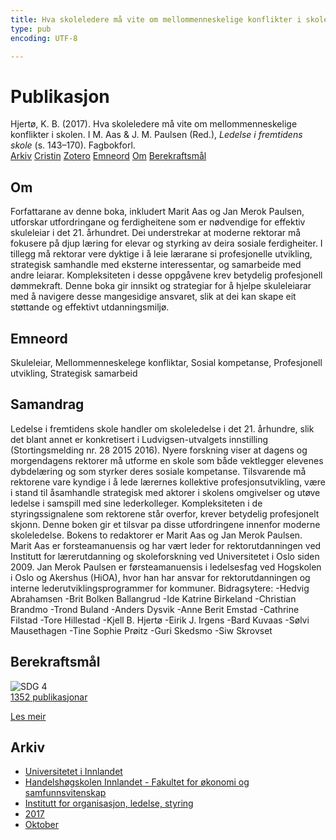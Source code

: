 ```yaml
---
title: Hva skoleledere må vite om mellommenneskelige konflikter i skolen
type: pub
encoding: UTF-8

---
```

<h1>Publikasjon</h1>
<article id="csl-bib-container-M4UPQNK9" class="csl-bib-container">
  <div class="csl-bib-body"> <div class="csl-entry">Hjertø, K. B. (2017). Hva skoleledere må vite om mellommenneskelige konflikter i skolen. I M. Aas &#38; J. M. Paulsen (Red.), <i>Ledelse i fremtidens skole</i> (s. 143–170). Fagbokforl.</div> </div>
  <div class="csl-bib-buttons">
    <a href="#taxonomy-article-M4UPQNK9" alt="archive" class="csl-bib-button">Arkiv</a>
    <a href="https://app.cristin.no/results/show.jsf?id=1502071" alt="Cristin" class="csl-bib-button">Cristin</a>
    <a href="http://zotero.org/groups/5881554/items/M4UPQNK9" alt="Zotero" class="csl-bib-button">Zotero</a>
    <a href="#keywords-article-M4UPQNK9" alt="keywords" class="csl-bib-button">Emneord</a>
    <a href="#about-article-M4UPQNK9" alt="about_pub" class="csl-bib-button">Om</a>
    <a href="#sdg-article-M4UPQNK9" alt="sdg" class="csl-bib-button">Berekraftsmål</a>
  </div>
  <div id="csl-bib-meta-container-M4UPQNK9"></div>
</article>
<div id="csl-bib-meta-M4UPQNK9" class="csl-bib-meta">
  <article id="about-article-M4UPQNK9" class="about_pub-article">
    <h1>Om</h1>
    Forfattarane av denne boka, inkludert Marit Aas og Jan Merok Paulsen, utforskar utfordringane og ferdigheitene som er nødvendige for effektiv skuleleiar i det 21. århundret. Dei understrekar at moderne rektorar må fokusere på djup læring for elevar og styrking av deira sosiale ferdigheiter. I tillegg må rektorar vere dyktige i å leie lærarane si profesjonelle utvikling, strategisk samhandle med eksterne interessentar, og samarbeide med andre leiarar. Kompleksiteten i desse oppgåvene krev betydelig profesjonell dømmekraft. Denne boka gir innsikt og strategiar for å hjelpe skuleleiarar med å navigere desse mangesidige ansvaret, slik at dei kan skape eit støttande og effektivt utdanningsmiljø.
  </article>
  <article id="keywords-article-M4UPQNK9" class="keywords-article">
    <h1>Emneord</h1>
    Skuleleiar, Mellommenneskelege konfliktar, Sosial kompetanse, Profesjonell utvikling, Strategisk samarbeid
  </article>
  <article id="abstract-article-M4UPQNK9" class="abstract-article">
    <h1>Samandrag</h1>
    Ledelse i fremtidens skole handler om skoleledelse i det 21. århundre, slik det blant annet er konkretisert i Ludvigsen-utvalgets innstilling (Stortingsmelding nr. 28 2015 2016). Nyere forskning viser at dagens og morgendagens rektorer må utforme en skole som både vektlegger elevenes dybdelæring og som styrker deres sosiale kompetanse. Tilsvarende må rektorene vare kyndige i å lede lærernes kollektive profesjonsutvikling, være i stand til åsamhandle strategisk med aktorer i skolens omgivelser og utøve ledelse i samspill med sine lederkolleger. Kompleksiteten i de styringssignalene som rektorene står overfor, krever betydelig profesjonelt skjonn. Denne boken gir et tilsvar pa disse utfordringene innenfor moderne skoleledelse. Bokens to redaktorer er Marit Aas og Jan Merok Paulsen. Marit Aas er forsteamanuensis og har vært leder for rektorutdanningen ved Institutt for lærerutdanning og skoleforskning ved Universitetet i Oslo siden 2009. Jan Merok Paulsen er førsteamanuensis i ledelsesfag ved Hogskolen i Oslo og Akershus (HiOA), hvor han har ansvar for rektorutdanningen og interne lederutviklingsprogrammer for kommuner. Bidragsytere: -Hedvig Abrahamsen -Brit Bolken Ballangrud -Ide Katrine Birkeland -Christian Brandmo -Trond Buland -Anders Dysvik -Anne Berit Emstad -Cathrine Filstad -Tore Hillestad -Kjell B. Hjertø -Eirik J. Irgens -Bard Kuvaas -Sølvi Mausethagen -Tine Sophie Prøitz -Guri Skedsmo -Siw Skrovset
  </article>
  <article id="sdg-article-M4UPQNK9" class="sdg-article">
    <h1>Berekraftsmål</h1>
    <div class="sdg-container"><div id="sdg4" class="sdg">
        <img src="{{< params subfolder >}}images/sdg/sdg04_nn.png" class="image" alt="SDG 4">
        <div class="sdg-overlay">
          <a href="{{< params subfolder >}}nn/archive/?sdg=4#archive" class="sdg-publication-count"><span>1352</span> publikasjonar</a>
          <p><a href="https://fn.no/om-fn/fns-baerekraftsmaal/god-utdanning?lang=nno-NO" class="sdg-read-more">Les meir</a></p>
        </div>
      </div></div>
  </article>
  <article id="taxonomy-article-M4UPQNK9" class="taxonomy-article">
    <h1>Arkiv</h1>
    <ul>
      <li><a href="{{< params subfolder >}}nn/archive/?key=3DCRN523">Universitetet i Innlandet</a></li>
      <li><a href="{{< params subfolder >}}nn/archive/?key=DU8Q9LN9">Handelshøgskolen Innlandet - Fakultet for økonomi og samfunnsvitenskap</a></li>
      <li><a href="{{< params subfolder >}}nn/archive/?key=4LUWR3ZM">Institutt for organisasjon, ledelse, styring</a></li>
      <li><a href="{{< params subfolder >}}nn/archive/?key=KF5I8TQ8">2017</a></li>
      <li><a href="{{< params subfolder >}}nn/archive/?key=6PU2ZUNA">Oktober</a></li>
    </ul>
  </article>
</div>
